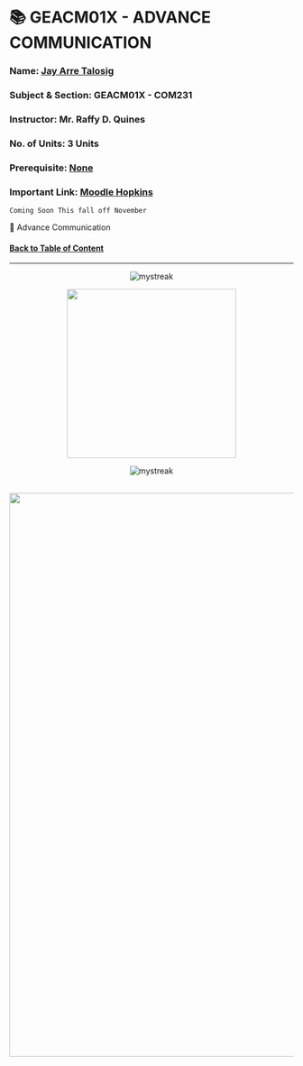<!-- Background github cover with short introduction down below 
<img src="https://github.com/flexycode/GERIZ01X/blob/main/assets/Rizal.png" />
-->

<!-- Background github cover with short introduction down below 
<img src="https://github.com/Theropodr/Theropodr/blob/main/assets/RavenVanillaPhoenix.jpg" />
-->

# 📚 GEACM01X - ADVANCE COMMUNICATION

### Name: [Jay Arre Talosig](https://github.com/flexycode)  
### Subject & Section: GEACM01X - COM231 
### Instructor: Mr. Raffy D. Quines 
### No. of Units: 3 Units
### Prerequisite: [None](https://www.youtube.com/watch?v=KyUVo8ijZ98)
### Important Link: [Moodle Hopkins](https://moodle.hopkins.ph/course/index.php?categoryid=4)

```
Coming Soon This fall off November
```

💎 Advance Communication

<!-- Introduction Pannel button link, it will redirect to the top -->
#### [Back to Table of Content](#ccphys1l)

<!-- End point line insert Thanks for visiting enjoy your day, feel free to modify this  -->
---
<p align="center">
<img src="https://readme-typing-svg.demolab.com/?lines=Thanks+For+Visiting+Enjoy+Your+Day+~!;" alt="mystreak"/>
</p>

<!-- Genshin Impact -->
<div align="center">
<img src="https://media.giphy.com/media/wcVQHVg5lYsCDkxz4J/giphy.gif?cid=ecf05e47yz4oc4o3pl85zwujqt2e6xumb1fhticxniefaqmu&ep=v1_stickers_search&rid=giphy.gif&ct=s" width="300">
</div>

<!-- End point line insert Comeback again next time, feel free to modify this  -->
<p align="center">
<img src="https://readme-typing-svg.demolab.com/?lines=💎💎Come+Back+Again+next+time💎💎" alt="mystreak"/>
</p>

</p>
    
<br>
<!-- End point insert background effect line of sight color red -->
<img src="https://user-images.githubusercontent.com/74038190/212284100-561aa473-3905-4a80-b561-0d28506553ee.gif" width="1000">
